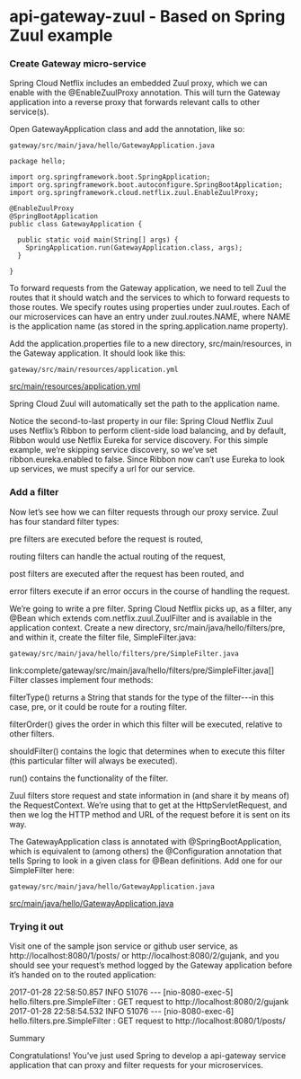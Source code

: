 # api-gateway-zuul - Based on Spring Zuul example

### Create  Gateway micro-service 

Spring Cloud Netflix includes an embedded Zuul proxy, which we can enable with the @EnableZuulProxy annotation. This will turn the Gateway application into a reverse proxy that forwards relevant calls to other service(s).

Open GatewayApplication class and add the annotation, like so:
```
gateway/src/main/java/hello/GatewayApplication.java

package hello;

import org.springframework.boot.SpringApplication;
import org.springframework.boot.autoconfigure.SpringBootApplication;
import org.springframework.cloud.netflix.zuul.EnableZuulProxy;

@EnableZuulProxy
@SpringBootApplication
public class GatewayApplication {

  public static void main(String[] args) {
    SpringApplication.run(GatewayApplication.class, args);
  }

}
```

To forward requests from the Gateway application, we need to tell Zuul the routes that it should watch and the services to which to forward requests to those routes. We specify routes using properties under zuul.routes. Each of our microservices can have an entry under zuul.routes.NAME, where NAME is the application name (as stored in the spring.application.name property).

Add the application.properties file to a new directory, src/main/resources, in the Gateway application. It should look like this:
```
gateway/src/main/resources/application.yml
```
[src/main/resources/application.yml](src/main/resources/application.yml)

Spring Cloud Zuul will automatically set the path to the application name. 

Notice the second-to-last property in our file: Spring Cloud Netflix Zuul uses Netflix’s Ribbon to perform client-side load balancing, and by default, Ribbon would use Netflix Eureka for service discovery. For this simple example, we’re skipping service discovery, so we’ve set ribbon.eureka.enabled to false. Since Ribbon now can’t use Eureka to look up services, we must specify a url for our service.

### Add a filter

Now let’s see how we can filter requests through our proxy service. Zuul has four standard filter types:

pre filters are executed before the request is routed,

routing filters can handle the actual routing of the request,

post filters are executed after the request has been routed, and

error filters execute if an error occurs in the course of handling the request.

We’re going to write a pre filter. Spring Cloud Netflix picks up, as a filter, any @Bean which extends com.netflix.zuul.ZuulFilter and is available in the application context. Create a new directory, src/main/java/hello/filters/pre, and within it, create the filter file, SimpleFilter.java:
```
gateway/src/main/java/hello/filters/pre/SimpleFilter.java
```
link:complete/gateway/src/main/java/hello/filters/pre/SimpleFilter.java[]
Filter classes implement four methods:

filterType() returns a String that stands for the type of the filter---in this case, pre, or it could be route for a routing filter.

filterOrder() gives the order in which this filter will be executed, relative to other filters.

shouldFilter() contains the logic that determines when to execute this filter (this particular filter will always be executed).

run() contains the functionality of the filter.

Zuul filters store request and state information in (and share it by means of) the RequestContext. We’re using that to get at the HttpServletRequest, and then we log the HTTP method and URL of the request before it is sent on its way.

The GatewayApplication class is annotated with @SpringBootApplication, which is equivalent to (among others) the @Configuration annotation that tells Spring to look in a given class for @Bean definitions. Add one for our SimpleFilter here:
```
gateway/src/main/java/hello/GatewayApplication.java
```
[src/main/java/hello/GatewayApplication.java](src/main/java/hello/GatewayApplication.java)

### Trying it out


Visit one of the sample json service or github user service, as http://localhost:8080/1/posts/ or http://localhost:8080/2/gujank, and you should see your request’s method logged by the Gateway application before it’s handed on to the routed application:

2017-01-28 22:58:50.857  INFO 51076 --- [nio-8080-exec-5] hello.filters.pre.SimpleFilter           : GET request to http://localhost:8080/2/gujank
2017-01-28 22:58:54.532  INFO 51076 --- [nio-8080-exec-6] hello.filters.pre.SimpleFilter           : GET request to http://localhost:8080/1/posts/

Summary

Congratulations! You’ve just used Spring to develop a api-gateway service application that can proxy and filter requests for your microservices.

